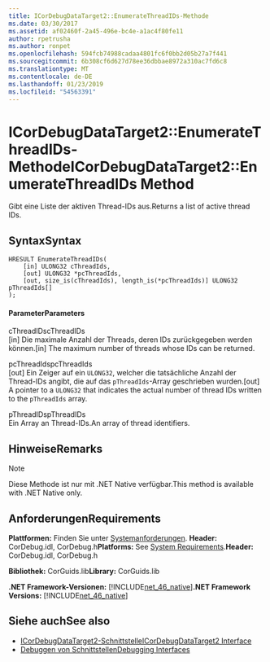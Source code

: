 ```yaml
---
title: ICorDebugDataTarget2::EnumerateThreadIDs-Methode
ms.date: 03/30/2017
ms.assetid: af02460f-2a45-496e-bc4e-a1ac4f80fe11
author: rpetrusha
ms.author: ronpet
ms.openlocfilehash: 594fcb74988cadaa4801fc6f0bb2d05b27a7f441
ms.sourcegitcommit: 6b308cf6d627d78ee36dbbae8972a310ac7fd6c8
ms.translationtype: MT
ms.contentlocale: de-DE
ms.lasthandoff: 01/23/2019
ms.locfileid: "54563391"
---
```

# <a name="icordebugdatatarget2enumeratethreadids-method"></a><span data-ttu-id="8996c-102">ICorDebugDataTarget2::EnumerateThreadIDs-Methode</span><span class="sxs-lookup"><span data-stu-id="8996c-102">ICorDebugDataTarget2::EnumerateThreadIDs Method</span></span>
<span data-ttu-id="8996c-103">Gibt eine Liste der aktiven Thread-IDs aus.</span><span class="sxs-lookup"><span data-stu-id="8996c-103">Returns a list of active thread IDs.</span></span>  
  
## <a name="syntax"></a><span data-ttu-id="8996c-104">Syntax</span><span class="sxs-lookup"><span data-stu-id="8996c-104">Syntax</span></span>  
  
```  
HRESULT EnumerateThreadIDs(  
    [in] ULONG32 cThreadIds,   
    [out] ULONG32 *pcThreadIds,   
    [out, size_is(cThreadIds), length_is(*pcThreadIds)] ULONG32 pThreadIds[]  
);  
```  
  
#### <a name="parameters"></a><span data-ttu-id="8996c-105">Parameter</span><span class="sxs-lookup"><span data-stu-id="8996c-105">Parameters</span></span>  
 <span data-ttu-id="8996c-106">cThreadIDs</span><span class="sxs-lookup"><span data-stu-id="8996c-106">cThreadIDs</span></span>  
 <span data-ttu-id="8996c-107">[in] Die maximale Anzahl der Threads, deren IDs zurückgegeben werden können.</span><span class="sxs-lookup"><span data-stu-id="8996c-107">[in] The maximum number of threads whose IDs can be returned.</span></span>  
  
 <span data-ttu-id="8996c-108">pcThreadIds</span><span class="sxs-lookup"><span data-stu-id="8996c-108">pcThreadIds</span></span>  
 <span data-ttu-id="8996c-109">[out] Ein Zeiger auf ein `ULONG32`, welcher die tatsächliche Anzahl der Thread-IDs angibt, die auf das `pThreadIds`-Array geschrieben wurden.</span><span class="sxs-lookup"><span data-stu-id="8996c-109">[out] A pointer to a `ULONG32` that indicates the actual number of thread IDs written to the `pThreadIds` array.</span></span>  
  
 <span data-ttu-id="8996c-110">pThreadIDs</span><span class="sxs-lookup"><span data-stu-id="8996c-110">pThreadIDs</span></span>  
 <span data-ttu-id="8996c-111">Ein Array an Thread-IDs.</span><span class="sxs-lookup"><span data-stu-id="8996c-111">An array of thread identifiers.</span></span>  
  
## <a name="remarks"></a><span data-ttu-id="8996c-112">Hinweise</span><span class="sxs-lookup"><span data-stu-id="8996c-112">Remarks</span></span>  
  
> [!NOTE]
>  <span data-ttu-id="8996c-113">Diese Methode ist nur mit .NET Native verfügbar.</span><span class="sxs-lookup"><span data-stu-id="8996c-113">This method is available with .NET Native only.</span></span>  
  
## <a name="requirements"></a><span data-ttu-id="8996c-114">Anforderungen</span><span class="sxs-lookup"><span data-stu-id="8996c-114">Requirements</span></span>  
 <span data-ttu-id="8996c-115">**Plattformen:** Finden Sie unter [Systemanforderungen](../../../../docs/framework/get-started/system-requirements.md). **Header:** CorDebug.idl, CorDebug.h</span><span class="sxs-lookup"><span data-stu-id="8996c-115">**Platforms:** See [System Requirements](../../../../docs/framework/get-started/system-requirements.md).**Header:** CorDebug.idl, CorDebug.h</span></span>  
  
 <span data-ttu-id="8996c-116">**Bibliothek:** CorGuids.lib</span><span class="sxs-lookup"><span data-stu-id="8996c-116">**Library:** CorGuids.lib</span></span>  
  
 <span data-ttu-id="8996c-117">**.NET Framework-Versionen:** [!INCLUDE[net_46_native](../../../../includes/net-46-native-md.md)]</span><span class="sxs-lookup"><span data-stu-id="8996c-117">**.NET Framework Versions:** [!INCLUDE[net_46_native](../../../../includes/net-46-native-md.md)]</span></span>  
  
## <a name="see-also"></a><span data-ttu-id="8996c-118">Siehe auch</span><span class="sxs-lookup"><span data-stu-id="8996c-118">See also</span></span>
- [<span data-ttu-id="8996c-119">ICorDebugDataTarget2-Schnittstelle</span><span class="sxs-lookup"><span data-stu-id="8996c-119">ICorDebugDataTarget2 Interface</span></span>](../../../../docs/framework/unmanaged-api/debugging/icordebugdatatarget2-interface.md)
- [<span data-ttu-id="8996c-120">Debuggen von Schnittstellen</span><span class="sxs-lookup"><span data-stu-id="8996c-120">Debugging Interfaces</span></span>](../../../../docs/framework/unmanaged-api/debugging/debugging-interfaces.md)
